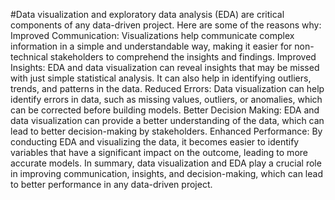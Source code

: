#Data visualization and exploratory data analysis (EDA) are critical components of any data-driven project. 
Here are some of the reasons why:
Improved Communication: Visualizations help communicate complex information in a simple and understandable way, making it easier for non-technical stakeholders to comprehend the insights and findings.
Improved Insights: EDA and data visualization can reveal insights that may be missed with just simple statistical analysis. It can also help in identifying outliers, trends, and patterns in the data.
Reduced Errors: Data visualization can help identify errors in data, such as missing values, outliers, or anomalies, which can be corrected before building models.
Better Decision Making: EDA and data visualization can provide a better understanding of the data, which can lead to better decision-making by stakeholders.
Enhanced Performance: By conducting EDA and visualizing the data, it becomes easier to identify variables that have a significant impact on the outcome, leading to more accurate models.
In summary, data visualization and EDA play a crucial role in improving communication, insights, and decision-making, which can lead to better performance in any data-driven project.
